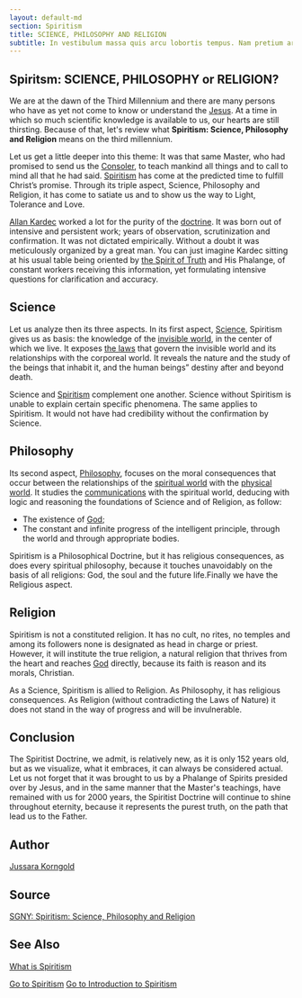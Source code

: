 ```yaml
---
layout: default-md
section: Spiritism
title: SCIENCE, PHILOSOPHY AND RELIGION
subtitle: In vestibulum massa quis arcu lobortis tempus. Nam pretium arcu in odio vulputate luctus.
---
```


## Spiritsm: SCIENCE, PHILOSOPHY or RELIGION?
We are at the dawn of the Third Millennium and there are many persons who have as yet not come to know or understand the [Jesus](/profile/jesus). At a time in which so much scientific knowledge is available to us, our hearts are still thirsting. Because of that, let's review what **Spiritism: Science, Philosophy and Religion** means on the third millennium.

Let us get a little deeper into this theme: It was that same Master, who had promised to send us the [Consoler](/about/consoler), to teach mankind all things and to call to mind all that he had said. [Spiritism](/spiritism) has come at the predicted time to fulfill Christ’s promise. Through its triple aspect, Science, Philosophy and Religion, it has come to satiate us and to show us the way to Light, Tolerance and Love.

[Allan Kardec](/profiles/allan-kardec) worked a lot for the purity of the [doctrine](/spiritism). It was born out of intensive and persistent work; years of observation, scrutinization and confirmation. It was not dictated empirically. Without a doubt it was meticulously organized by a great man. You can just imagine Kardec sitting at his usual table being oriented by [the Spirit of Truth](/about/spirit-of-truth) and His Phalange, of constant workers receiving this information, yet formulating intensive questions for clarification and accuracy.

## Science
Let us analyze then its three aspects. In its first aspect, [Science](/science), Spiritism gives us as basis: the knowledge of the [invisible world](/about/spiritual-world), in the center of which we live. It exposes [the laws](/divine-laws) that govern the invisible world and its relationships with the corporeal world. It reveals the nature and the study of the beings that inhabit it, and the human beings” destiny after and beyond death.

Science and [Spiritism](/spiritism) complement one another. Science without Spiritism is unable to explain certain specific phenomena. The same applies to Spiritism. It would not have had credibility without the confirmation by Science.

## Philosophy
Its second aspect, [Philosophy](/philosophy), focuses on the moral consequences that occur between the relationships of the [spiritual world](/spiritual-world) with the [physical world](/material-world). It studies the [communications](/spiritism/mediumship/communications) with the spiritual world, deducing with logic and reasoning the foundations of Science and of Religion, as follow:
* The existence of [God](/about/god);
* The constant and infinite progress of the intelligent principle, through the world and through appropriate bodies.

Spiritism is a Philosophical Doctrine, but it has religious consequences, as does every spiritual philosophy, because it touches unavoidably on the basis of all religions: God, the soul and the future life.Finally we have the Religious aspect.

## Religion
Spiritism is not a constituted religion. It has no cult, no rites, no temples and among its followers none is designated as head in charge or priest. However, it will institute the true religion, a natural religion that thrives from the heart and reaches [God](/about/god) directly, because its faith is reason and its morals, Christian.

As a Science, Spiritism is allied to Religion. As Philosophy, it has religious consequences. As Religion (without contradicting the Laws of Nature) it does not stand in the way of progress and will be invulnerable.

## Conclusion
The Spiritist Doctrine, we admit, is relatively new, as it is only 152 years old, but as we visualize, what it embraces, it can always be considered actual. Let us not forget that it was brought to us by a Phalange of Spirits presided over by Jesus, and in the same manner that the Master's teachings, have remained with us for 2000 years, the Spiritist Doctrine will continue to shine throughout eternity, because it represents the purest truth, on the path that lead us to the Father.

## Author
[Jussara Korngold](/profiles/jussara-korngold)

## Source
[SGNY: Spiritism: Science, Philosophy and Religion](http://www.sgny.org/pdf/03sspr.pdf)


## See Also
[What is Spiritism](about)

<a href="/spiritism" class="button">Go to Spiritism</a>
<a href="/spiritism/learn" class="button">Go to Introduction to Spiritism</a>